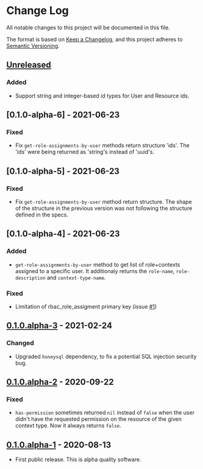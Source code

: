 # Change Log
All notable changes to this project will be documented in this file.

The format is based on [Keep a Changelog](https://keepachangelog.com/en/1.0.0/),
and this project adheres to [Semantic Versioning](https://semver.org/spec/v2.0.0.html).

## [Unreleased]
### Added
- Support string and integer-based id types for User and Resource ids.

## [0.1.0-alpha-6] - 2021-06-23
### Fixed
- Fix `get-role-assignments-by-user` methods return structure
  'ids'. The 'ids' were being returned as 'string's instead of
  'uuid's.

## [0.1.0-alpha-5] - 2021-06-23
### Fixed
- Fix `get-role-assignments-by-user` method return structure. The shape of the structure
  in the previous version was not following the structure defined in the specs.

## [0.1.0-alpha-4] - 2021-06-23
### Added
- `get-role-assignments-by-user` method to get list of role+contexts assigned
  to a specific user. It additionaly returns the `role-name`,
  `role-description` and `context-type-name`.
### Fixed
- Limitation of rbac_role_assigment primary key (issue [#1](https://github.com/gethop-dev/rbac/issues/1))

## [0.1.0.alpha-3] - 2021-02-24
### Changed
- Upgraded `honeysql` dependency, to fix a potential SQL injection security bug.

## [0.1.0.alpha-2] - 2020-09-22
### Fixed
- `has-permission` sometimes returned `nil` instead of `false` when the user didn't have the requested permission on the resource of the given context type. Now it always returns `false`.

## [0.1.0.alpha-1] - 2020-08-13
- First public release. This is alpha quality software.

[Unreleased]: https://github.com/gethop-dev/rbac/compare/v0.1.0.alpha-3...HEAD
[0.1.0.alpha-3]: https://github.com/gethop-dev/rbac/compare/v0.1.0.alpha-2...v0.1.0.alpha-3
[0.1.0.alpha-2]: https://github.com/gethop-dev/rbac/compare/v0.1.0.alpha-1...v0.1.0.alpha-2
[0.1.0.alpha-1]: https://github.com/gethop-dev/rbac/releases/tag/v0.1.0.alpha-1
